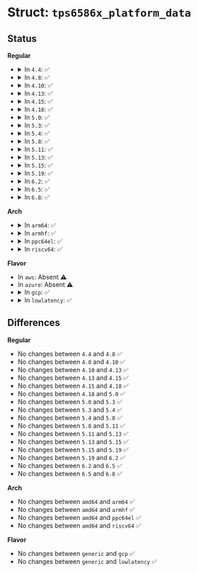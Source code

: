 # Struct: <code>tps6586x_platform_data</code>

## Status
<b>Regular</b>
<ul>
<li>
<details>
<summary>In <code>4.4</code>: ✅</summary>

```c
struct tps6586x_platform_data {
    int num_subdevs;
    struct tps6586x_subdev_info *subdevs;
    int gpio_base;
    int irq_base;
    bool pm_off;
    struct regulator_init_data * reg_init_data[15];
};
```
</details>
</li>
<li>
<details>
<summary>In <code>4.8</code>: ✅</summary>

```c
struct tps6586x_platform_data {
    int num_subdevs;
    struct tps6586x_subdev_info *subdevs;
    int gpio_base;
    int irq_base;
    bool pm_off;
    struct regulator_init_data * reg_init_data[15];
};
```
</details>
</li>
<li>
<details>
<summary>In <code>4.10</code>: ✅</summary>

```c
struct tps6586x_platform_data {
    int num_subdevs;
    struct tps6586x_subdev_info *subdevs;
    int gpio_base;
    int irq_base;
    bool pm_off;
    struct regulator_init_data * reg_init_data[15];
};
```
</details>
</li>
<li>
<details>
<summary>In <code>4.13</code>: ✅</summary>

```c
struct tps6586x_platform_data {
    int num_subdevs;
    struct tps6586x_subdev_info *subdevs;
    int gpio_base;
    int irq_base;
    bool pm_off;
    struct regulator_init_data * reg_init_data[15];
};
```
</details>
</li>
<li>
<details>
<summary>In <code>4.15</code>: ✅</summary>

```c
struct tps6586x_platform_data {
    int num_subdevs;
    struct tps6586x_subdev_info *subdevs;
    int gpio_base;
    int irq_base;
    bool pm_off;
    struct regulator_init_data * reg_init_data[15];
};
```
</details>
</li>
<li>
<details>
<summary>In <code>4.18</code>: ✅</summary>

```c
struct tps6586x_platform_data {
    int num_subdevs;
    struct tps6586x_subdev_info *subdevs;
    int gpio_base;
    int irq_base;
    bool pm_off;
    struct regulator_init_data * reg_init_data[15];
};
```
</details>
</li>
<li>
<details>
<summary>In <code>5.0</code>: ✅</summary>

```c
struct tps6586x_platform_data {
    int num_subdevs;
    struct tps6586x_subdev_info *subdevs;
    int gpio_base;
    int irq_base;
    bool pm_off;
    struct regulator_init_data * reg_init_data[15];
};
```
</details>
</li>
<li>
<details>
<summary>In <code>5.3</code>: ✅</summary>

```c
struct tps6586x_platform_data {
    int num_subdevs;
    struct tps6586x_subdev_info *subdevs;
    int gpio_base;
    int irq_base;
    bool pm_off;
    struct regulator_init_data * reg_init_data[15];
};
```
</details>
</li>
<li>
<details>
<summary>In <code>5.4</code>: ✅</summary>

```c
struct tps6586x_platform_data {
    int num_subdevs;
    struct tps6586x_subdev_info *subdevs;
    int gpio_base;
    int irq_base;
    bool pm_off;
    struct regulator_init_data * reg_init_data[15];
};
```
</details>
</li>
<li>
<details>
<summary>In <code>5.8</code>: ✅</summary>

```c
struct tps6586x_platform_data {
    int num_subdevs;
    struct tps6586x_subdev_info *subdevs;
    int gpio_base;
    int irq_base;
    bool pm_off;
    struct regulator_init_data * reg_init_data[15];
};
```
</details>
</li>
<li>
<details>
<summary>In <code>5.11</code>: ✅</summary>

```c
struct tps6586x_platform_data {
    int num_subdevs;
    struct tps6586x_subdev_info *subdevs;
    int gpio_base;
    int irq_base;
    bool pm_off;
    struct regulator_init_data * reg_init_data[15];
};
```
</details>
</li>
<li>
<details>
<summary>In <code>5.13</code>: ✅</summary>

```c
struct tps6586x_platform_data {
    int num_subdevs;
    struct tps6586x_subdev_info *subdevs;
    int gpio_base;
    int irq_base;
    bool pm_off;
    struct regulator_init_data * reg_init_data[15];
};
```
</details>
</li>
<li>
<details>
<summary>In <code>5.15</code>: ✅</summary>

```c
struct tps6586x_platform_data {
    int num_subdevs;
    struct tps6586x_subdev_info *subdevs;
    int gpio_base;
    int irq_base;
    bool pm_off;
    struct regulator_init_data * reg_init_data[15];
};
```
</details>
</li>
<li>
<details>
<summary>In <code>5.19</code>: ✅</summary>

```c
struct tps6586x_platform_data {
    int num_subdevs;
    struct tps6586x_subdev_info *subdevs;
    int gpio_base;
    int irq_base;
    bool pm_off;
    struct regulator_init_data * reg_init_data[15];
};
```
</details>
</li>
<li>
<details>
<summary>In <code>6.2</code>: ✅</summary>

```c
struct tps6586x_platform_data {
    int num_subdevs;
    struct tps6586x_subdev_info *subdevs;
    int gpio_base;
    int irq_base;
    bool pm_off;
    struct regulator_init_data * reg_init_data[15];
};
```
</details>
</li>
<li>
<details>
<summary>In <code>6.5</code>: ✅</summary>

```c
struct tps6586x_platform_data {
    int num_subdevs;
    struct tps6586x_subdev_info *subdevs;
    int gpio_base;
    int irq_base;
    bool pm_off;
    struct regulator_init_data * reg_init_data[15];
};
```
</details>
</li>
<li>
<details>
<summary>In <code>6.8</code>: ✅</summary>

```c
struct tps6586x_platform_data {
    int num_subdevs;
    struct tps6586x_subdev_info *subdevs;
    int gpio_base;
    int irq_base;
    bool pm_off;
    struct regulator_init_data * reg_init_data[15];
};
```
</details>
</li>
</ul>
<b>Arch</b>
<ul>
<li>
<details>
<summary>In <code>arm64</code>: ✅</summary>

```c
struct tps6586x_platform_data {
    int num_subdevs;
    struct tps6586x_subdev_info *subdevs;
    int gpio_base;
    int irq_base;
    bool pm_off;
    struct regulator_init_data * reg_init_data[15];
};
```
</details>
</li>
<li>
<details>
<summary>In <code>armhf</code>: ✅</summary>

```c
struct tps6586x_platform_data {
    int num_subdevs;
    struct tps6586x_subdev_info *subdevs;
    int gpio_base;
    int irq_base;
    bool pm_off;
    struct regulator_init_data * reg_init_data[15];
};
```
</details>
</li>
<li>
<details>
<summary>In <code>ppc64el</code>: ✅</summary>

```c
struct tps6586x_platform_data {
    int num_subdevs;
    struct tps6586x_subdev_info *subdevs;
    int gpio_base;
    int irq_base;
    bool pm_off;
    struct regulator_init_data * reg_init_data[15];
};
```
</details>
</li>
<li>
<details>
<summary>In <code>riscv64</code>: ✅</summary>

```c
struct tps6586x_platform_data {
    int num_subdevs;
    struct tps6586x_subdev_info *subdevs;
    int gpio_base;
    int irq_base;
    bool pm_off;
    struct regulator_init_data * reg_init_data[15];
};
```
</details>
</li>
</ul>
<b>Flavor</b>
<ul>
<li>
In <code>aws</code>: Absent ⚠️
</li>
<li>
In <code>azure</code>: Absent ⚠️
</li>
<li>
<details>
<summary>In <code>gcp</code>: ✅</summary>

```c
struct tps6586x_platform_data {
    int num_subdevs;
    struct tps6586x_subdev_info *subdevs;
    int gpio_base;
    int irq_base;
    bool pm_off;
    struct regulator_init_data * reg_init_data[15];
};
```
</details>
</li>
<li>
<details>
<summary>In <code>lowlatency</code>: ✅</summary>

```c
struct tps6586x_platform_data {
    int num_subdevs;
    struct tps6586x_subdev_info *subdevs;
    int gpio_base;
    int irq_base;
    bool pm_off;
    struct regulator_init_data * reg_init_data[15];
};
```
</details>
</li>
</ul>

## Differences
<b>Regular</b>
<ul>
<li>
No changes between <code>4.4</code> and <code>4.8</code> ✅
</li>
<li>
No changes between <code>4.8</code> and <code>4.10</code> ✅
</li>
<li>
No changes between <code>4.10</code> and <code>4.13</code> ✅
</li>
<li>
No changes between <code>4.13</code> and <code>4.15</code> ✅
</li>
<li>
No changes between <code>4.15</code> and <code>4.18</code> ✅
</li>
<li>
No changes between <code>4.18</code> and <code>5.0</code> ✅
</li>
<li>
No changes between <code>5.0</code> and <code>5.3</code> ✅
</li>
<li>
No changes between <code>5.3</code> and <code>5.4</code> ✅
</li>
<li>
No changes between <code>5.4</code> and <code>5.8</code> ✅
</li>
<li>
No changes between <code>5.8</code> and <code>5.11</code> ✅
</li>
<li>
No changes between <code>5.11</code> and <code>5.13</code> ✅
</li>
<li>
No changes between <code>5.13</code> and <code>5.15</code> ✅
</li>
<li>
No changes between <code>5.15</code> and <code>5.19</code> ✅
</li>
<li>
No changes between <code>5.19</code> and <code>6.2</code> ✅
</li>
<li>
No changes between <code>6.2</code> and <code>6.5</code> ✅
</li>
<li>
No changes between <code>6.5</code> and <code>6.8</code> ✅
</li>
</ul>
<b>Arch</b>
<ul>
<li>
No changes between <code>amd64</code> and <code>arm64</code> ✅
</li>
<li>
No changes between <code>amd64</code> and <code>armhf</code> ✅
</li>
<li>
No changes between <code>amd64</code> and <code>ppc64el</code> ✅
</li>
<li>
No changes between <code>amd64</code> and <code>riscv64</code> ✅
</li>
</ul>
<b>Flavor</b>
<ul>
<li>
No changes between <code>generic</code> and <code>gcp</code> ✅
</li>
<li>
No changes between <code>generic</code> and <code>lowlatency</code> ✅
</li>
</ul>

